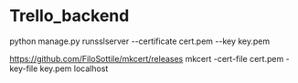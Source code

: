 # Trello_backend
python manage.py runsslserver --certificate cert.pem --key key.pem

https://github.com/FiloSottile/mkcert/releases
mkcert -cert-file cert.pem -key-file key.pem localhost
